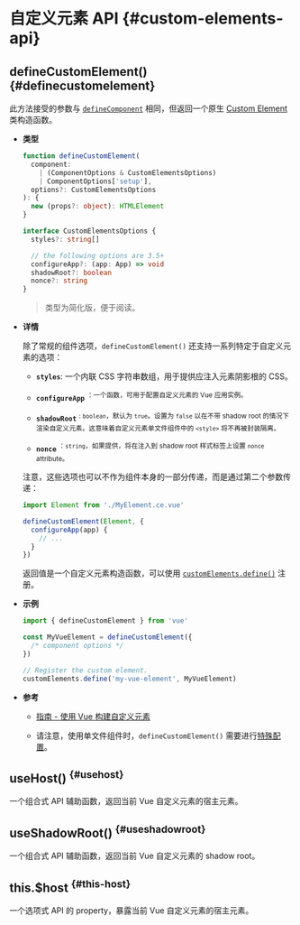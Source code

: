 # 自定义元素 API {#custom-elements-api}

## defineCustomElement() {#definecustomelement}

此方法接受的参数与 [`defineComponent`](#definecomponent) 相同，但返回一个原生 [Custom Element](https://developer.mozilla.org/en-US/docs/Web/Web_Components/Using_custom_elements) 类构造函数。

- **类型**

  ```ts
  function defineCustomElement(
    component:
      | (ComponentOptions & CustomElementsOptions)
      | ComponentOptions['setup'],
    options?: CustomElementsOptions
  ): {
    new (props?: object): HTMLElement
  }

  interface CustomElementsOptions {
    styles?: string[]

    // the following options are 3.5+
    configureApp?: (app: App) => void
    shadowRoot?: boolean
    nonce?: string
  }
  ```

  > 类型为简化版，便于阅读。

- **详情**

  除了常规的组件选项，`defineCustomElement()` 还支持一系列特定于自定义元素的选项：

  - **`styles`**: 一个内联 CSS 字符串数组，用于提供应注入元素阴影根的 CSS。

  - **`configureApp`** <sup class="vt-badge" data-text="3.5+"/>：一个函数，可用于配置自定义元素的 Vue 应用实例。

  - **`shadowRoot`** <sup class="vt-badge" data-text="3.5+"/>: `boolean`，默认为 `true`。设置为 `false` 以在不带 shadow root 的情况下渲染自定义元素。这意味着自定义元素单文件组件中的 `<style>` 将不再被封装隔离。

  - **`nonce`** <sup class="vt-badge" data-text="3.5+"/>：`string`，如果提供，将在注入到 shadow root 样式标签上设置 `nonce` attribute。

  注意，这些选项也可以不作为组件本身的一部分传递，而是通过第二个参数传递：

  ```js
  import Element from './MyElement.ce.vue'

  defineCustomElement(Element, {
    configureApp(app) {
      // ...
    }
  })
  ```

  返回值是一个自定义元素构造函数，可以使用 [`customElements.define()`](https://developer.mozilla.org/en-US/docs/Web/API/CustomElementRegistry/define) 注册。

- **示例**

  ```js
  import { defineCustomElement } from 'vue'

  const MyVueElement = defineCustomElement({
    /* component options */
  })

  // Register the custom element.
  customElements.define('my-vue-element', MyVueElement)
  ```

- **参考**

  - [指南 - 使用 Vue 构建自定义元素](/guide/extras/web-components#building-custom-elements-with-vue)

  - 请注意，使用单文件组件时，`defineCustomElement()` 需要进行[特殊配置](/guide/extras/web-components#sfc-as-custom-element)。

## useHost() <sup class="vt-badge" data-text="3.5+"/> {#usehost}

一个组合式 API 辅助函数，返回当前 Vue 自定义元素的宿主元素。

## useShadowRoot() <sup class="vt-badge" data-text="3.5+"/> {#useshadowroot}

一个组合式 API 辅助函数，返回当前 Vue 自定义元素的 shadow root。

## this.$host <sup class="vt-badge" data-text="3.5+"/> {#this-host}

一个选项式 API 的 property，暴露当前 Vue 自定义元素的宿主元素。
